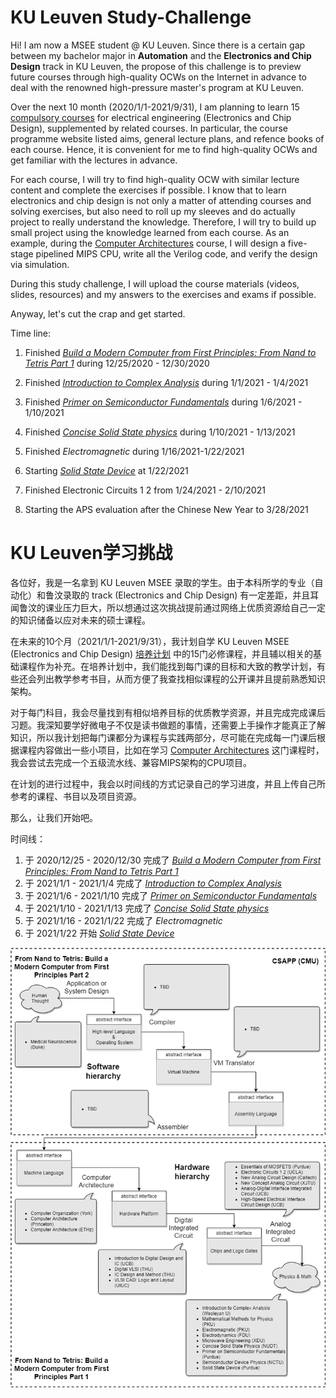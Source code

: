 # KU Leuven Study-Challenge

Hi! I am now a MSEE student @ KU Leuven. Since there is a certain gap between my bachelor major in **Automation** and the **Electronics and Chip Design** track in KU Leuven, the propose of this challenge is to preview future courses through high-quality OCWs on the Internet in advance to deal with the renowned high-pressure master's program at KU Leuven.

Over the next 10 month (2020/1/1-2021/9/31), I am planning to learn 15 [compulsory courses](https://onderwijsaanbod.kuleuven.be/2020/opleidingen/e/SC_55032326.htm) for electrical engineering (Electronics and Chip Design), supplemented by related courses. In particular, the course programme website listed aims, general lecture plans, and refence books of each course. Hence, it is convenient for me to find high-quality OCWs and get familiar with the lectures in advance.

For each course, I will try to find high-quality OCW with similar lecture content and complete the exercises if possible. I know that to learn electronics and chip design is not only a matter of attending courses and solving exercises, but also need to roll up my sleeves and do actually project to really understand the knowledge. Therefore, I will try to build up small project using the knowledge learned from each course. As an example, during the [Computer Architectures](https://onderwijsaanbod.kuleuven.be/2020/syllabi/e/H05D3AE.htm#activetab=doelstellingen_idp127936) course, I will design a five-stage pipelined MIPS CPU, write all the Verilog code, and verify the design via simulation. 

During this study challenge, I will upload the course materials (videos, slides, resources) and my answers to the exercises and exams if possible. 

Anyway, let's cut the crap and get started.



Time line: 

1. Finished *[Build a Modern Computer from First Principles: From Nand to Tetris Part 1](https://github.com/Fanchen-Kong/Study-Challenge/tree/main/(Supplement)%20Build%20a%20Modern%20Computer%20from%20First%20Principles)* during 12/25/2020 - 12/30/2020

2. Finished *[Introduction to Complex Analysis](https://github.com/Fanchen-Kong/Study-Challenge/tree/main/(Supplement)%20Mathematical%20Methods%20for%20Physics)* during 1/1/2021 - 1/4/2021

3. Finished *[Primer on Semiconductor Fundamentals](https://github.com/Fanchen-Kong/Study-Challenge/tree/main/(Supplement)%20Semiconductor%20Physics)* during 1/6/2021 - 1/10/2021

4. Finished [*Concise Solid State physics*](https://github.com/Fanchen-Kong/Study-Challenge/tree/main/(Supplement)%20Semiconductor%20Physics) during 1/10/2021 - 1/13/2021

5. Finished *Electromagnetic* during 1/16/2021-1/22/2021

6. Starting [*Solid State Device*](https://github.com/Fanchen-Kong/Study-Challenge/tree/main/(Supplement)%20Semiconductor%20Physics) at 1/22/2021

7. Finished Electronic Circuits 1 2 from 1/24/2021 - 2/10/2021

8. Starting the APS evaluation after the Chinese New Year to 3/28/2021

   


# KU Leuven学习挑战

各位好，我是一名拿到 KU Leuven MSEE 录取的学生。由于本科所学的专业（自动化）和鲁汶录取的 track (Electronics and Chip Design) 有一定差距，并且耳闻鲁汶的课业压力巨大，所以想通过这次挑战提前通过网络上优质资源给自己一定的知识储备以应对未来的硕士课程。

在未来的10个月（2021/1/1-2021/9/31），我计划自学 KU Leuven MSEE (Electronics and Chip Design) [培养计划](https://onderwijsaanbod.kuleuven.be/2020/opleidingen/e/SC_55032326.htm) 中的15门必修课程，并且辅以相关的基础课程作为补充。在培养计划中，我们能找到每门课的目标和大致的教学计划，有些还会列出教学参考书目，从而方便了我查找相似课程的公开课并且提前熟悉知识架构。

对于每门科目，我会尽量找到有相似培养目标的优质教学资源，并且完成完成课后习题。我深知要学好微电子不仅是读书做题的事情，还需要上手操作才能真正了解知识，所以我计划把每门课都分为课程与实践两部分，尽可能在完成每一门课后根据课程内容做出一些小项目，比如在学习 [Computer Architectures](https://onderwijsaanbod.kuleuven.be/2020/syllabi/e/H05D3AE.htm#activetab=doelstellingen_idp127936) 这门课程时，我会尝试去完成一个五级流水线、兼容MIPS架构的CPU项目。

在计划的进行过程中，我会以时间线的方式记录自己的学习进度，并且上传自己所参考的课程、书目以及项目资源。

那么，让我们开始吧。



时间线：

1. 于 2020/12/25 - 2020/12/30 完成了 *[Build a Modern Computer from First Principles: From Nand to Tetris Part 1](https://github.com/Fanchen-Kong/Study-Challenge/tree/main/(Supplement)%20Build%20a%20Modern%20Computer%20from%20First%20Principles)*
2. 于 2021/1/1 - 2021/1/4 完成了 *[Introduction to Complex Analysis](https://github.com/Fanchen-Kong/Study-Challenge/tree/main/(Supplement)%20Mathematical%20Methods%20for%20Physics)*
3. 于 2021/1/6 - 2021/1/10 完成了 *[Primer on Semiconductor Fundamentals](https://github.com/Fanchen-Kong/Study-Challenge/tree/main/(Supplement)%20Semiconductor%20Physics)* 
4. 于 2021/1/10 -  2021/1/13 完成了 [*Concise Solid State physics*](https://github.com/Fanchen-Kong/Study-Challenge/tree/main/(Supplement)%20Semiconductor%20Physics)
5. 于 2021/1/16 - 2021/1/22 完成了 *Electromagnetic*
6. 于 2021/1/22 开始 [*Solid State Device*](https://github.com/Fanchen-Kong/Study-Challenge/tree/main/(Supplement)%20Semiconductor%20Physics) 

![Programe Overview](https://github.com/Fanchen-Kong/Study-Challenge/blob/main/programe%20overview.png?raw=true)

